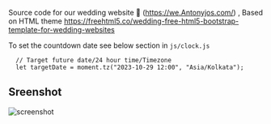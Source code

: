 Source code for our wedding website 👫 (https://we.Antonyjos.com/) , Based on HTML theme https://freehtml5.co/wedding-free-html5-bootstrap-template-for-wedding-websites

To set the countdown date see below section in `js/clock.js`

````
  // Target future date/24 hour time/Timezone
  let targetDate = moment.tz("2023-10-29 12:00", "Asia/Kolkata");
````

## Sreenshot
![screenshot](https://repository-images.githubusercontent.com/698651028/d9cbed4d-10e2-44bd-bca8-e26a251ff182)
